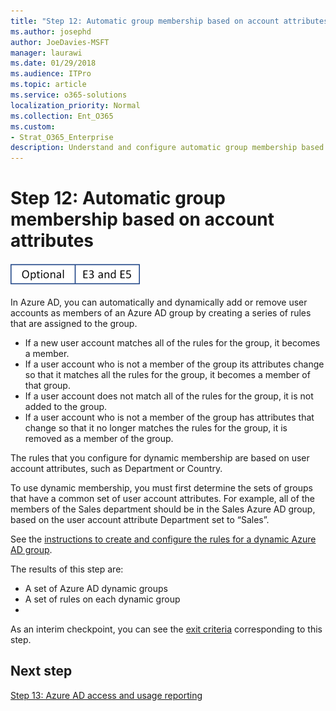 ```yaml
---
title: "Step 12: Automatic group membership based on account attributes"
ms.author: josephd
author: JoeDavies-MSFT
manager: laurawi
ms.date: 01/29/2018
ms.audience: ITPro
ms.topic: article
ms.service: o365-solutions
localization_priority: Normal
ms.collection: Ent_O365
ms.custom:
- Strat_O365_Enterprise
description: Understand and configure automatic group membership based on account attributes.
---
```


# Step 12: Automatic group membership based on account attributes

![This step is optional and applies to both the E3 and E5 versions of Microsoft 365 Enterprise](./media/banners/Banner-Optional-BothSKUs.png)

In Azure AD, you can automatically and dynamically add or remove user accounts as members of an Azure AD group by creating a series of rules that are assigned to the group. 

- If a new user account matches all of the rules for the group, it becomes a member. 
- If a user account who is not a member of the group its attributes change so that it matches all the rules for the group, it becomes a member of that group.
- If a user account does not match all of the rules for the group, it is not added to the group.
- If a user account who is not a member of the group has attributes that change so that it no longer matches the rules for the group, it is removed as a member of the group.

The rules that you configure for dynamic membership are based on user account attributes, such as Department or Country.

To use dynamic membership, you must first determine the sets of groups that have a common set of user account attributes. For example, all of the members of the Sales department should be in the Sales Azure AD group, based on the user account attribute Department set to “Sales”.

See the [instructions to create and configure the rules for a dynamic Azure AD group](https://docs.microsoft.com/azure/active-directory/active-directory-groups-dynamic-membership-azure-portal).

The results of this step are:

- A set of Azure AD dynamic groups
- A set of rules on each dynamic group
- 
As an interim checkpoint, you can see the [exit criteria](identity-exit-criteria.md#crit-identity-step12) corresponding to this step.

## Next step

[Step 13: Azure AD access and usage reporting](identity-azure-ad-access-usage-reporting.md)


